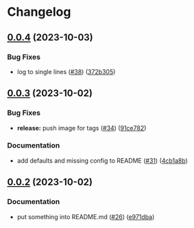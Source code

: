 # Changelog

## [0.0.4](https://github.com/statnett/k3a-lag-exporter/compare/v0.0.3...v0.0.4) (2023-10-03)


### Bug Fixes

* log to single lines ([#38](https://github.com/statnett/k3a-lag-exporter/issues/38)) ([372b305](https://github.com/statnett/k3a-lag-exporter/commit/372b305578fdf02703376fa7aeaedf94f75cf7ee))

## [0.0.3](https://github.com/statnett/k3a-lag-exporter/compare/v0.0.2...v0.0.3) (2023-10-02)


### Bug Fixes

* **release:** push image for tags ([#34](https://github.com/statnett/k3a-lag-exporter/issues/34)) ([91ce782](https://github.com/statnett/k3a-lag-exporter/commit/91ce782e1f44c8dd4c667d7afd66d48cea2f3e7c))


### Documentation

* add defaults and missing config to README ([#31](https://github.com/statnett/k3a-lag-exporter/issues/31)) ([4cb1a8b](https://github.com/statnett/k3a-lag-exporter/commit/4cb1a8bdde1ff4e5bd91b35edad01ade1cdf84e6))

## [0.0.2](https://github.com/statnett/k3a-lag-exporter/compare/v0.0.1...v0.0.2) (2023-10-02)


### Documentation

* put something into README.md ([#26](https://github.com/statnett/k3a-lag-exporter/issues/26)) ([e971dba](https://github.com/statnett/k3a-lag-exporter/commit/e971dba9dffc4ae931979f2e4067d8bd3f3f2e75))
